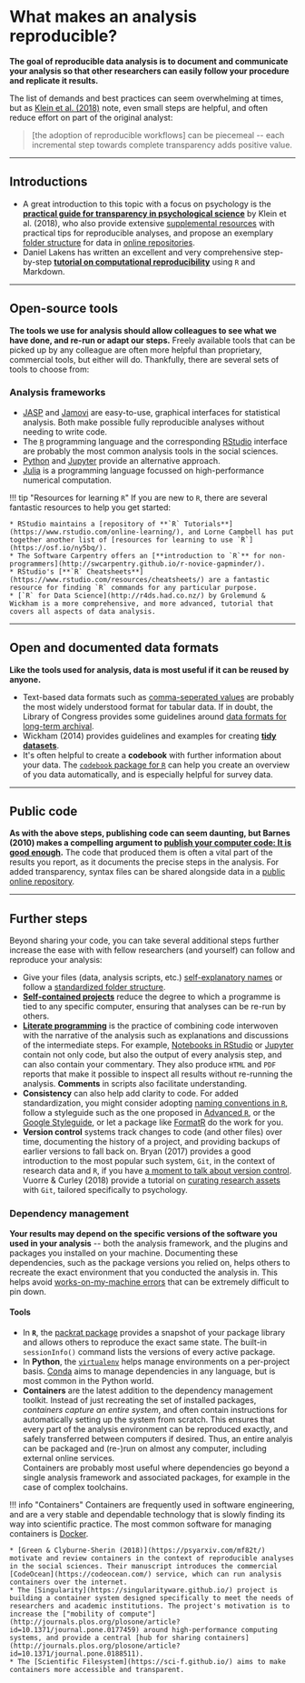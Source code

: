 # What makes an analysis reproducible?

**The goal of reproducible data analysis is to document and communicate your analysis so that other researchers can easily follow your procedure and replicate it results.**

The list of demands and best practices can seem overwhelming at times, but as [Klein et al. (2018)](https://psyarxiv.com/rtygm/) note, even small steps are helpful, and often reduce effort on part of the original analyst:
> [the adoption of reproducible workflows] can be piecemeal -- each incremental step towards complete transparency adds positive value.

----

## Introductions

* A great introduction to this topic with a focus on psychology is the [**practical guide for transparency in psychological science**](https://psyarxiv.com/rtygm/) by Klein et al. (2018), who also provide extensive [supplemental resources](http://psych-transparency-guide.uni-koeln.de/) with practical tips for reproducible analyses, and propose an exemplary [folder structure](http://psych-transparency-guide.uni-koeln.de/folder-structure.html) for data in [online repositories](../share/open-data/repositories.md).
* Daniel Lakens has written an excellent and very comprehensive step-by-step [**tutorial on computational reproducibility**](https://docs.google.com/document/d/1WvApy4ayQcZaLRpD6bvAqhWncUaPmmRimT016-PrLBk/edit) using `R` and Markdown.

----

## Open-source tools

**The tools we use for analysis should allow colleagues to see what we have done, and re-run or adapt our steps.** Freely available tools that can be picked up by any colleague are often more helpful than proprietary, commercial tools, but either will do. Thankfully, there are several sets of tools to choose from:

### Analysis frameworks

* [JASP](https://jasp-stats.org/) and [Jamovi](https://www.jamovi.org/) are easy-to-use, graphical interfaces for statistical analysis. Both make possible fully reproducible analyses without needing to write code.
* The [`R`](https://cran.rstudio.com/) programming language and the corresponding [RStudio](https://www.rstudio.com/) interface are probably the most common analysis tools in the social sciences.
* [Python](https://www.python.org/) and [Jupyter](https://jupyter.org/) provide an alternative approach.
* [Julia](https://julialang.org/) is a programming language focussed on high-performance numerical computation.

!!! tip "Resources for learning `R`"
    If you are new to `R`, there are several fantastic resources to help you get started:

    * RStudio maintains a [repository of **`R` Tutorials**](https://www.rstudio.com/online-learning/), and Lorne Campbell has put together another list of [resources for learning to use `R`](https://osf.io/ny5bq/).
    * The Software Carpentry offers an [**introduction to `R`** for non-programmers](http://swcarpentry.github.io/r-novice-gapminder/).
    * RStudio's [**`R` Cheatsheets**](https://www.rstudio.com/resources/cheatsheets/) are a fantastic resource for finding `R` commands for any particular purpose.
    * [`R` for Data Science](http://r4ds.had.co.nz/) by Grolemund & Wickham is a more comprehensive, and more advanced, tutorial that covers all aspects of data analysis.

----

## Open and documented data formats

**Like the tools used for analysis, data is most useful if it can be reused by anyone.**

* Text-based data formats such as [comma-seperated values](https://en.wikipedia.org/wiki/Comma-separated_values) are probably the most widely understood format for tabular data. If in doubt, the Library of Congress provides some guidelines around [data formats for long-term archival](https://www.loc.gov/preservation/resources/rfs/data.html).
* Wickham (2014) provides guidelines and examples for creating [**tidy datasets**](https://www.jstatsoft.org/article/view/v059i10).
* It's often helpful to create a **codebook** with further information about your data. The [`codebook` package for `R`](https://rubenarslan.github.io/codebook/) can help you create an overview of you data automatically, and is especially helpful for survey data.

----

## Public code

**As with the above steps, publishing code can seem daunting, but Barnes (2010) makes a compelling argument to [publish your computer code: It is good enough](https://dx.doi.org/10.1038/467753a).** The code that produced them is often a vital part of the results you report, as it documents the precise steps in the analysis. For added transparency, syntax files can be shared alongside data in a [public online repository](../share/open-data/repositories.md).

----

## Further steps

Beyond sharing your code, you can take several additional steps further increase the ease with with fellow researchers (and yourself) can follow and reproduce your analysis:

* Give your files (data, analysis scripts, etc.) [self-explanatory names](http://kbroman.org/dataorg/pages/names.html) or follow a [standardized folder structure](http://psych-transparency-guide.uni-koeln.de/folder-structure.html).
* [**Self-contained projects**](https://www.tidyverse.org/articles/2017/12/workflow-vs-script/) reduce the degree to which a programme is tied to any specific computer, ensuring that analyses can be re-run by others.
* [**Literate programming**](https://en.wikipedia.org/wiki/Literate_programming) is the practice of combining code interwoven with the narrative of the analysis such as explanations and discussions of the intermediate steps. For example, [Notebooks in RStudio](https://rmarkdown.rstudio.com/r_notebooks.html) or [Jupyter](https://jupyter.org) contain not only code, but also the output of every analysis step, and can also contain your commentary. They also produce `HTML` and `PDF` reports that make it possible to inspect all results without re-running the analysis. **Comments** in scripts also facilitate understanding.
* **Consistency** can also help add clarity to code. For added standardization, you might consider adopting [naming conventions in `R`](https://www.r-bloggers.com/consistent-naming-conventions-in-r/), follow a styleguide such as the one proposed in [Advanced `R`](http://adv-r.had.co.nz/Style.html), or the [Google Styleguide](https://google.github.io/styleguide/Rguide.xml), or let a package like [FormatR](https://yihui.name/formatr/) do the work for you.
* **Version control** systems track changes to code (and other files) over time, documenting the history of a project, and providing backups of earlier versions to fall back on. Bryan (2017) provides a good introduction to the most popular such system, `Git`, in the context of research data and `R`, if you have [a moment to talk about version control](https://dx.doi.org/10.1080/00031305.2017.1399928). Vuorre & Curley (2018) provide a tutorial on [curating research assets](https://doi.org/10.1177%2F2515245918754826) with `Git`, tailored specifically to psychology.

### Dependency management

**Your results may depend on the specific versions of the software you used in your analysis** -- both the analysis framework, and the plugins and packages you installed on your machine. Documenting these dependencies, such as the package versions you relied on, helps others to recreate the exact environment that you conducted the analysis in. This helps avoid [works-on-my-machine errors](http://psych-transparency-guide.uni-koeln.de/analytic-reproducibility.html#avoid-works-on-my-machine-errors) that can be extremely difficult to pin down.

#### Tools

* In **`R`**, the [packrat package](https://rstudio.github.io/packrat/) provides a snapshot of your package library and allows others to reproduce the exact same state. The built-in `sessionInfo()` command lists the versions of every active package.
* In **Python**, the [`virtualenv`](https://virtualenv.pypa.io) helps manage environments on a per-project basis. [Conda](https://conda.io) aims to manage dependencies in any language, but is most common in the Python world.
* **Containers** are the latest addition to the dependency management toolkit. Instead of just recreating the set of installed packages, _containers capture an entire system_, and often contain instructions for automatically setting up the system from scratch. This ensures that every part of the analysis environment can be reproduced exactly, and safely transferred between computers if desired. Thus, an entire analyis can be packaged and (re-)run on almost any computer, including external online services.<br>Containers are probably most useful where dependencies go beyond a single analysis framework and associated packages, for example in the case of complex toolchains.

!!! info "Containers"
    Containers are frequently used in software engineering, and are a very stable and dependable technology that is slowly finding its way into scientific practice. The most common software for managing containers is [Docker](https://docs.docker.com/get-started/).

    * [Green & Clyburne-Sherin (2018)](https://psyarxiv.com/mf82t/) motivate and review containers in the context of reproducible analyses in the social sciences. Their manuscript introduces the commercial [CodeOcean](https://codeocean.com/) service, which can run analysis containers over the internet.
    * The [Singularity](https://singularityware.github.io/) project is building a container system designed specifically to meet the needs of researchers and academic institutions. The project's motivation is to increase the ["mobility of compute"](http://journals.plos.org/plosone/article?id=10.1371/journal.pone.0177459) around high-performance computing systems, and provide a central [hub for sharing containers](http://journals.plos.org/plosone/article?id=10.1371/journal.pone.0188511).
    * The [Scientific Filesystem](https://sci-f.github.io/) aims to make containers more accessible and transparent.
